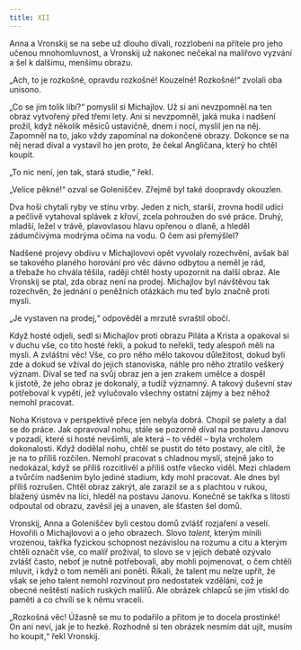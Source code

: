 ```yaml
---
title: XII
---
```


Anna a Vronskij se na sebe už dlouho dívali, rozzlobeni na přítele pro jeho učenou mnohomluvnost, a Vronskij už nakonec nečekal na malířovo vyzvání a šel k dalšímu, menšímu obrazu.

„Ach, to je rozkošné, opravdu rozkošné! Kouzelné! Rozkošné!“ zvolali oba unisono.

„Co se jim tolik líbí?“ pomyslil si Michajlov. Už si ani nevzpomněl na ten obraz vytvořený před třemi lety. Ani si nevzpomněl, jaká muka i nadšení prožil, když několik měsíců ustavičně, dnem i nocí, myslil jen na něj. Zapomněl na to, jako vždy zapomínal na dokončené obrazy. Dokonce se na něj nerad díval a vystavil ho jen proto, že čekal Angličana, který ho chtěl koupit.

„To nic není, jen tak, stará studie,“ řekl.

„Velice pěkné!“ ozval se Goleniščev. Zřejmě byl také doopravdy okouzlen.

Dva hoši chytali ryby ve stínu vrby. Jeden z nich, starší, zrovna hodil udici a pečlivě vytahoval splávek z křoví, zcela pohroužen do své práce. Druhý, mladší, ležel v trávě, plavovlasou hlavu opřenou o dlaně, a hleděl zádumčivýma modrýma očima na vodu. O čem asi přemýšlel?

Nadšené projevy obdivu v Michajlovovi opět vyvolaly rozechvění, avšak bál se takového planého horování pro věc dávno odbytou a neměl je rád, a třebaže ho chvála těšila, raději chtěl hosty upozornit na další obraz. Ale Vronskij se ptal, zda obraz není na prodej. Michajlov byl návštěvou tak rozechvěn, že jednání o peněžních otázkách mu teď bylo značně proti mysli.

„Je vystaven na prodej,“ odpověděl a mrzutě svraštil obočí.

Když hosté odjeli, sedl si Michajlov proti obrazu Piláta a Krista a opakoval si v duchu vše, co tito hosté řekli, a pokud to neřekli, tedy alespoň měli na mysli. A zvláštní věc! Vše, co pro něho mělo takovou důležitost, dokud byli zde a dokud se vžíval do jejich stanoviska, náhle pro něho ztratilo veškerý význam. Díval se teď na svůj obraz jen a jen zrakem umělce a dospěl k jistotě, že jeho obraz je dokonalý, a tudíž významný. A takový duševní stav potřeboval k vypětí, jež vylučovalo všechny ostatní zájmy a bez něhož nemohl pracovat.

Noha Kristova v perspektivě přece jen nebyla dobrá. Chopil se palety a dal se do práce. Jak opravoval nohu, stále se pozorně díval na postavu Janovu v pozadí, které si hosté nevšimli, ale která – to věděl – byla vrcholem dokonalosti. Když dodělal nohu, chtěl se pustit do této postavy, ale cítil, že je na to příliš rozčilen. Nemohl pracovat s chladnou myslí, stejně jako to nedokázal, když se příliš rozcitlivěl a příliš ostře všecko viděl. Mezi chladem a tvůrčím nadšením bylo jediné stadium, kdy mohl pracovat. Ale dnes byl příliš rozrušen. Chtěl obraz zakrýt, ale zarazil se a s plachtou v rukou, blažený úsměv na líci, hleděl na postavu Janovu. Konečně se takřka s lítostí odpoutal od obrazu, zavěsil jej a unaven, ale šťasten šel domů.

Vronskij, Anna a Goleniščev byli cestou domů zvlášť rozjaření a veselí. Hovořili o Michajlovovi a o jeho obrazech. Slovo _talent_, kterým mínili vrozenou, takřka fyzickou schopnost nezávislou na rozumu a citu a kterým chtěli označit vše, co malíř prožíval, to slovo se v jejich debatě ozývalo zvlášť často, neboť je nutně potřebovali, aby mohli pojmenovat, o čem chtěli mluvit, i když o tom neměli ani ponětí. Říkali, že talent mu nelze upřít, že však se jeho talent nemohl rozvinout pro nedostatek vzdělání, což je obecné neštěstí našich ruských malířů. Ale obrázek chlapců se jim vtiskl do paměti a co chvíli se k němu vraceli.

„Rozkošná věc! Úžasně se mu to podařilo a přitom je to docela prostinké! On ani neví, jak je to hezké. Rozhodně si ten obrázek nesmím dát ujít, musím ho koupit,“ řekl Vronskij.
